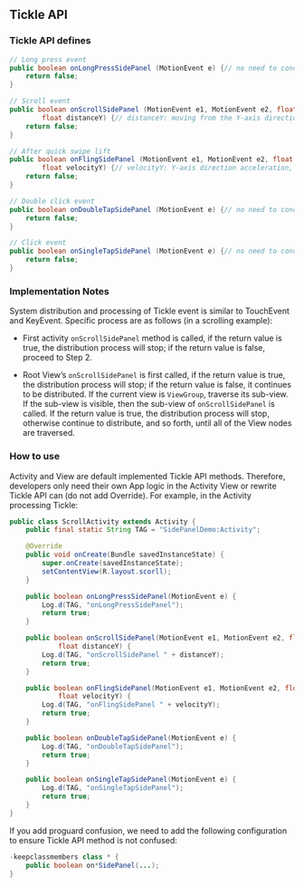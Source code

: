 ## Tickle API

### Tickle API defines

``` java
// Long press event
public boolean onLongPressSidePanel (MotionEvent e) {// no need to concern parameters
    return false;
}

// Scroll event
public boolean onScrollSidePanel (MotionEvent e1, MotionEvent e2, float distanceX,
        float distanceY) {// distanceY: moving from the Y-axis direction, positive or negative number indicates the direction
    return false;
}

// After quick swipe lift
public boolean onFlingSidePanel (MotionEvent e1, MotionEvent e2, float velocityX,
        float velocityY) {// velocityY: Y-axis direction acceleration, negative number indicates a direction, opposite to the direction distanceY
    return false;
}

// Double click event
public boolean onDoubleTapSidePanel (MotionEvent e) {// no need to concern parameters
    return false;
}

// Click event
public boolean onSingleTapSidePanel (MotionEvent e) {// no need to concern parameters
    return false;
}
```

### Implementation Notes

System distribution and processing of Tickle event is similar to TouchEvent and KeyEvent. Specific process are as follows (in a scrolling example):

* First activity `onScrollSidePanel` method is called, if the return value is true, the distribution process will stop; if the return value is false, proceed to Step 2.

* Root View’s `onScrollSidePanel` is first called, if the return value is true, the distribution process will stop; if the return value is false, it continues to be distributed. If the current view is `ViewGroup`, traverse its sub-view. If the sub-view is visible, then the sub-view of `onScrollSidePanel` is called. If the return value is true, the distribution process will stop, otherwise continue to distribute, and so forth, until all of the View nodes are traversed.

### How to use

Activity and View are default implemented Tickle API methods. Therefore, developers only need their own App logic in the Activity View or rewrite Tickle API can (do not add Override). For example, in the Activity processing Tickle:

``` java
public class ScrollActivity extends Activity {
    public final static String TAG = "SidePanelDemo:Activity";

    @Override
    public void onCreate(Bundle savedInstanceState) {
        super.onCreate(savedInstanceState);
        setContentView(R.layout.scorll);
    }

    public boolean onLongPressSidePanel(MotionEvent e) {
        Log.d(TAG, "onLongPressSidePanel");
        return true;
    }

    public boolean onScrollSidePanel(MotionEvent e1, MotionEvent e2, float distanceX,
            float distanceY) {
        Log.d(TAG, "onScrollSidePanel " + distanceY);
        return true;
    }

    public boolean onFlingSidePanel(MotionEvent e1, MotionEvent e2, float velocityX,
            float velocityY) {
        Log.d(TAG, "onFlingSidePanel " + velocityY);
        return true;
    }

    public boolean onDoubleTapSidePanel(MotionEvent e) {
        Log.d(TAG, "onDoubleTapSidePanel");
        return true;
    }

    public boolean onSingleTapSidePanel(MotionEvent e) {
        Log.d(TAG, "onSingleTapSidePanel");
        return true;
    }
}
```

If you add proguard confusion, we need to add the following configuration to ensure Tickle API method is not confused:

``` java
-keepclassmembers class * {
    public boolean on*SidePanel(...);
}
```
